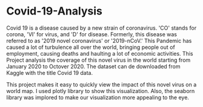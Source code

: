 # Covid-19-Analysis
Covid 19 is a disease caused by a new strain of coronavirus. 'CO' stands for corona, 'VI' for virus, and 'D' for disease. Formerly, this disease was referred to as '2019 novel coronavirus' or '2019-nCoV.' 
This Pandemic has caused a lot of turbulence all over the world, bringing people out of employment, causing deaths and haulting a lot of economic activities.
This Project analysis the coverage of this novel virus in the world starting from January 2020 to Octover 2020.
The dataset can de downloaded from Kaggle with the title Covid 19 data.


This project makes it easy to quickly view the impact of this novel virus on a world map. I used plotly library to show this visualization. 
Also, the seaborn library was implored to make our visualization more appealing to the eye.
